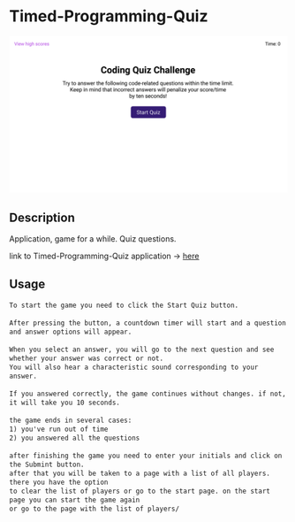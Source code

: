 # Timed-Programming-Quiz

![application screenshot](assets/images/demo.gif)

## Description
Application, game for a while. Quiz questions.

link to Timed-Programming-Quiz application -> [here](https://khomych1004.github.io/Timed-Programming-Quiz/)

## Usage
```
To start the game you need to click the Start Quiz button.

After pressing the button, a countdown timer will start and a question and answer options will appear.

When you select an answer, you will go to the next question and see whether your answer was correct or not.
You will also hear a characteristic sound corresponding to your answer.

If you answered correctly, the game continues without changes. if not, it will take you 10 seconds.

the game ends in several cases:
1) you've run out of time
2) you answered all the questions

after finishing the game you need to enter your initials and click on the Submint button.
after that you will be taken to a page with a list of all players. there you have the option
to clear the list of players or go to the start page. on the start page you can start the game again
or go to the page with the list of players/
```

